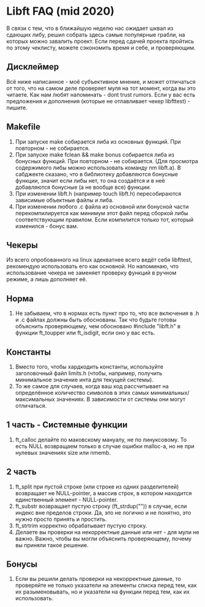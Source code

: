 # Libft FAQ (mid 2020)
В связи с тем, что в ближайшую неделю нас ожидает шквал из сдающих либу, решил собрать здесь самые популярные грабли, на которых можно завалить проект. Если перед сдачей проекта пройтись по этому чеклисту, можете сэкономить время и себе, и проверяющим.

## Дисклеймер
Всё ниже написанное - моё субъективное мнение, и может отличаться от того, что на самом деле проверяет муля на тот момент, когда вы это читаете. Как нам любят напоминать - dont trust rumors.
Если у вас есть предложения и дополнения (которые не отлавливает чекер libfttest) - пишите.

## Makefile
1. При запуске make собирается либа из основных функций. При повторном - не собирается.
2. При запуске make fclean && make bonus собирается либа из бонусных функций. При повторном - не собирается. (Для просмотра содержимого либы можно использовать команду nm libft.a). В сабджекте сказано, что в библиотеку добавляются бонусные функции, значит если либы нет, то она создаётся и в неё добавляются бонусные (а не вообще все) функции.
3. При изменении libft.h (например touch libft.h) пересобираются зависимые объектные файлы и либа.
4. При изменении любого .c файла из основной или бонусной части перекомпилируется как минимум этот файл перед сборкой либы соответствующим правилом. Если компилится только тот, который изменился - бонус вам.

## Чекеры
Из всего опробованного на linux адекватнее всего ведёт себя libfttest, рекомендую использовать его как основной. Но напоминаю, что использование чекера не заменяет проверку функций в ручном режиме, а лишь дополняет её.

## Норма
1. Не забываем, что в нормах есть пункт про то, что все включения в .h и .c файлах должны быть обоснованы. Так что будьте готовы объяснить проверяющему, чем обосновано #include "libft.h" в функции ft_toupper или ft_isdigit, если оно у вас есть.

## Константы
1. Вместо того, чтобы хардкодить константы, используйте заголовочный файл limits.h (чтобы, например, получить минимальное значение инта для текущей системы).
2. То же самое для случаев, когда ваш код рассчитывает на определённое количество символов в этих самых минимальных/максимальных значениях. В зависимости от системы они могут отличаться.

## 1 часть - Системные функции
1. ft_calloc делайте по маковскому мануалу, не по линуксовому. То есть NULL возвращаем только в случае ошибки malloc-а, но не при нулевых значениях size или nmemb.

## 2 часть
1. ft_split при пустой строке (или строке из одних разделителей) возвращает не NULL-pointer, а массив строк, в котором находится единственный элемент - NULL-pointer.
2. ft_substr возвращает пустую строку (ft_strdup("")) в случае, если индекс вне пределов строки. Да, это не логично и не понятно, это нужно просто принять и простить.
3. ft_strtrim корректно обрабатывает пустую строку.
4. Делаете вы проверки на некорректные данные или нет - для мули не важно. Важно, чтобы вы могли объяснить проверяющему, почему вы приняли такое решение.

## Бонусы
1. Если вы решили делать проверки на некорректные данные, то проверяйте не только указатели на элементы списка перед тем, как их разыменовывать, но и указатели на функции перед тем, как их использовать.

